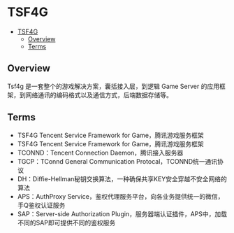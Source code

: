 # TSF4G

<!-- TOC -->

- [TSF4G](#tsf4g)
    - [Overview](#overview)
    - [Terms](#terms)

<!-- /TOC -->

## Overview

Tsf4g 是一套整个的游戏解决方案，囊括接入层，到逻辑 Game Server 的应用框架，到网络通讯的编码格式以及通信方式，后端数据存储等。

## Terms

- TSF4G Tencent Service Framework for Game，腾讯游戏服务框架
- TSF4G Tencent Service Framework for Game，腾讯游戏服务框架
- TCONND：Tencent Connection Daemon，腾讯接入服务器
- TGCP：TConnd General Communication Protocal，TCONND统一通讯协议
- DH：Diffie-Hellman秘钥交换算法，一种确保共享KEY安全穿越不安全网络的算法
- APS：AuthProxy Service，鉴权代理服务平台，向各业务提供统一的微信，手Q鉴权认证服务
- SAP：Server-side Authorization Plugin，服务器端认证插件，APS中，加载不同的SAP即可提供不同的鉴权服务